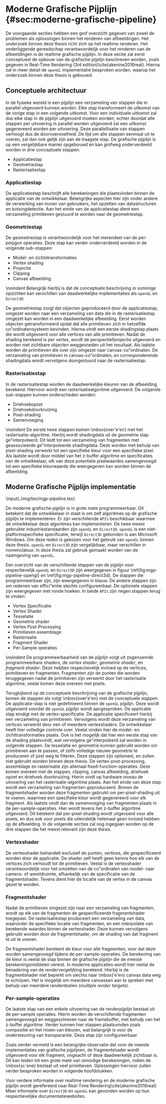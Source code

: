 # Moderne Grafische Pijplijn {#sec:moderne-grafische-pipeline}

De voorgaande secties hebben een grof overzicht gegeven van zowel de problemen
als oplossingen binnen het renderen van afbeeldingen. Het onderzoek binnen deze
thesis richt zich op het realtime renderen. Het onderliggende gereedschap
verantwoordelijk voor het renderen van de afbeeldingen is de realtime grafische
pijplijn. In deze sectie zal eerst conceptueel de opbouw van de grafische 
pijplijn beschreven worden, zoals gegeven in Real-Time Rendering (3rd edition)\cite{akenine2016real}.
Hierna zal in meer detail de `openGL` implementatie 
besproken worden, waarop het onderzoek binnen deze thesis is gebouwd.  

## Conceptuele architectuur

In de fysieke wereld is een pijplijn een verzameling van stappen die in 
parallel uitgevoerd kunnen worden. Elke stap transformeert de uitkomst van de 
vorige stap in een volgende uitkomst. Voor een individuele uitkomst zal dus
elke stap in de pijplijn uitgevoerd moeten worden, echter doordat alle stappen
per uitvoering in parallel worden uitgevoerd zal een uitkomst gegenereerd
worden per uitvoering. Deze parallellisatie van stappen verhoogt dus de doorvoersnelheid.
De tijd om alle stappen eenmaal uit te voeren, zal dan ook gelijk zijn aan
de traagste stap.
De grafische pijplijn is op een vergelijkbare manier opgebouwd en kan grofweg
onderverdeeld worden in drie conceptuele stappen.

* Applicatiestap  
* Geometriestap  
* Rasterisatiestap  

### Applicatiestap

De applicatiestap beschrijft alle berekeningen die plaatsvinden binnen de 
applicatie van de ontwikkelaar. Belangrijke aspecten hier zijn onder andere de 
verwerking van invoer van gebruikers, het opzetten van datastructuren en
botsingdetectie. Aan het einde van de applicatiestap dient een 
verzameling primitieven gestuurd te worden naar de geometriestap.  

### Geometriestap

De geometriestap is verantwoordelijk voor het merendeel van de per-polygon 
operaties. Deze stap kan verder onderverdeeld worden in de volgende sub-stappen: 

* Model- en zichtstransformaties
* Vertex shading
* Projectie
* Clipping
* Canvas afbeelding

\noindent Belangrijk hierbij is dat de conceptuele beschrijving in sommige opzichten 
kan verschillen van daadwerkelijke implementaties als `openGL` en `Direct3D`.  

De geometriestap zorgt dat objecten geproduceerd door de applicatiestap, 
omgezet worden naar een verzameling van data die in de rasterisatiestap omgezet 
kan worden in een daadwerkelijke afbeelding. 
Eerst worden objecten getransformeerd opdat dat alle primitieven zich in 
hetzelfde co\"ordinatensysteem bevinden. 
Hierna vindt een eerste shadingstap plaats die wordt uitgevoerd voor alle
vertices van alle primitieven. Nadat de shading berekend is per vertex, wordt de 
perspectiefprojectie uitgevoerd en worden niet zichtbare objecten 
weggesneden uit het resultaat. Als laatste worden de primitieven die over zijn
omgezet naar canvas-co\"ordinaten. De verzameling van primitieven in canvas-co\"ordinaten, 
en corresponderende shadingdata wordt vervolgens doorgestuurd naar de rasterisatiestap.  

### Rasterisatiestap

In de rasterisatiestap worden de daadwerkelijke kleuren van de afbeelding
berekend. Hiervoor wordt een rasterisatiealgoritme uitgevoerd. 
De volgende sub-stappen kunnen onderscheden worden:

* Driehoekopzet
* Driehoekdoorkruizing
* Pixel-shading
* Samenvoeging

\noindent De eerste twee stappen komen \mbox{over\'e\'en} met het rasterisatie-algoritme. Hierbij 
wordt shadingdata uit de geometrie stap ge\"interpoleerd. Dit leidt tot een verzameling
van fragmenten met geassocieerde ge\"interpoleerde shadingdata. 
Deze worden met behulp van pixel-shading verwerkt tot een specifieke kleur 
voor een specifieke pixel. Als laatste wordt door middel van het z-buffer 
algoritme en specificaties van de ontwikkelaar, elk van deze potentiele pixelwaardes 
samengevoegd tot een specifieke kleurwaarde die weergegeven kan 
worden binnen de afbeelding.

## Moderne Grafische Pijplijn implementatie
  
\input{./img/tex/mgp-pipeline.tex}

De moderne grafische pijplijn is in grote mate programmeerbaar. Dit betekent
dat de ontwikkelaar in staat is om zelf algoritmes op de grafische pijplijn
te implementeren. Er zijn verschillende `APIs` beschikbaar waarmee
de ontwikkelaar deze algoritmes kan implementeren. De twee meest gebruikte 
industriestandaarden zijn `openGL` en `Direct3D`. `openGL` is een niet-platformspecifieke 
specificatie, terwijl `Direct3D` gebonden is aan Microsoft Windows. 
Om deze reden is gekozen voor het gebruik van `openGL` binnen
deze thesis. `openGL` en `Direct3D` zijn vergelijkbaar, maar verschillen 
in nomenclatuur. In deze thesis zal gebruik gemaakt worden van de naamgeving
van `openGL`. 

Een overzicht van de verschillende stappen van de pijplijn voor respectievelijk
`openGL` en `Direct3D` zijn weergegeven in figuur \ref{fig:mgp-pipeline-opengl} en
\ref{fig:mgp-pipeline-direct3d}. De stappen die programmeerbaar zijn, zijn weergegeven
in blauw. De andere stappen zijn om redenen van effici\"entie slechts configureerbaar.
De optionele stappen zijn weergegeven met ronde hoeken. In beide `APIs` zijn negen
stappen terug te vinden:

* Vertex Specificatie
* Vertex Shader
* Tesselatie
* Geometrie shader
* Vertex Post-Processing
* Primitieven assemblage
* Rasterisatie
* Fragment Shader
* Per-Sample operaties

\noindent De programmeerbaarheid van de pijplijn volgt uit zogenoemde programmeerbare shaders, 
de *vertex shader*, *geometrie shader*, en *fragment shader*. Deze hebben 
respectievelijk invloed op de vertices, primitieven en fragmenten. Fragmenten 
zijn de punten die worden teruggegeven nadat de primitieven zijn verwerkt door
het rasterisatie algoritme, veelal komen deze overeen met pixels.  

Terugkijkend op de conceptuele beschrijving van de grafische pijplijn, komen 
de stappen als volgt \mbox{over\'e\'en} met de conceptuele stappen. De applicatie-stap
is niet gedefinieerd binnen de `openGL` pijplijn. Deze wordt uitgevoerd voordat de 
`openGL` pijplijn wordt aangesproken. De applicatie stap eindigt met de vertex-specificatie. 
De applicatie specificeert hierbij een verzameling van primitieven.
Vervolgens wordt deze verzameling van vertices verwerkt door een of meerdere 
vertexshaders. De ontwikkelaar heeft hier volledige controle over.
Veelal vinden hier de model- en zichttransformaties plaats. Ook is het 
mogelijk dat hier een eerste stap van de shading plaatsvindt, wat vervolgens 
ge\"interpoleerd zal worden in volgende stappen. De tesselatie en geometrie 
kunnen gebruikt worden om primitieven aan te passen, of zelfs volledige
nieuwe geometrie te produceren of juist weg te filteren. Deze stappen zijn 
optioneel, en zullen niet gebruikt worden binnen deze thesis. De vertex-post-processing, 
assemblage en rasterisatie zijn allemaal
fixed-function-operaties. Deze komen overeen met de stappen, clipping, canvas
afbeelding, driehoek opzet en driehoek doorkruizing. Hierin vindt op hardware
niveau de uitvoering van het rasterisatie-algoritme plaats. 
Aan het einde van deze stap wordt een verzameling van fragmenten geproduceerd. Binnen de
fragmentshader worden deze fragmenten
gebruikt om per-pixel-shading uit te voeren, waarmee een specifieke kleur
wordt gegenereerd voor elk fragment. Als laatste vindt dan de samenvoeging
van fragmenten plaats in de per-sample-operaties.
Hier wordt tevens het z-buffer algoritme uitgevoerd. Dit betekent dat 
per-pixel-shading wordt uitgevoerd voor alle pixels, en dus ook voor pixels
die uiteindelijk helemaal geen invloed hebben op de afbeelding.
In de volgende secties zal nog ingegaan worden op de drie stappen die het meest relevant zijn
deze thesis.

### Vertexshader

De vertexshader behandelt exclusief de punten, vertices, die gespecificeerd 
worden door de applicatie. De shader zelf heeft geen kennis hoe elk van de 
vertices zich verhoudt tot de primitieven. Veelal is de vertexshader 
verantwoordelijk voor het omzetten van de co\"ordinaten van model- naar camera- of wereldruimte,
afhankelijk van de specificatie van de fragmentshader.
Tevens dient hier de locatie van de vertex in de canvas gezet te worden.

### Fragmentshader 

Nadat de primitieven omgezet zijn naar een verzameling van fragmenten, wordt op 
elk van de fragmenten de gespecificeerde fragmentshader toegepast. De 
rasterisatiestap produceert een verzameling van data, waaronder de specifieke locatie van
fragmenten, en een interpolatie van berekende waardes binnen de vertexshader. Deze
kunnen vervolgens gebruikt worden door de fragmentshader, om de shading van
dat fragment te uit te voeren.  

De fragmentshader berekent de kleur voor alle fragmenten, voor dat deze worden
samengevoegd tijdens de per-sample-operaties. De berekening van de kleur is veelal de stap binnen de
grafische pijplijn die de meeste berekeningsmiddelen vereist. In moderne 
applicaties wordt hier veelal de benadering van de rendervergelijking
berekend. Hierbij is de fragmentshader niet beperkt om slechts naar \mbox{\'e\'en} canvas 
data weg te schrijven. Het is mogelijk om meerdere canvassen aan te spreken met 
behulp van meerdere renderdoelen (*multiple render targets*).

### Per-sample-operaties

De laatste stap van een enkele uitvoering van de renderpijplijn bestaat uit
de per-sample operaties. Hierin worden de verschillende fragmenten samengevoegd
en weggeschreven naar de framebuffer, met behulp van het z-buffer algoritme.
Verder kunnen hier stappen plaatsvinden zoals compositie en het mixen van 
kleuren, wat belangrijk is voor de ondersteuning van transparantie. Deze 
stap zijn configureerbaar.

Zoals eerder vermeld is een belangrijke observatie dat voor de meeste implementaties 
van grafische pijplijnen, de fragmentshader wordt uitgevoerd voor elk fragment, ongeacht of 
deze daadwerkelijk zichtbaar is. 
Dit kan leiden tot een grote mate van onnodige berekeningen, indien de \mbox{sc\`ene}
bestaat uit veel primitieven. Oplossingen hiervoor zullen verder besproken 
worden in volgende hoofdstukken.  

Voor verdere informatie over realtime rendering en de moderne grafische pijplijn
wordt gerefereerd naar Real-Time Rendering\cite{akenine2016real}
Meer informatie over `Direct3D` en `openGL` kan
gevonden worden op hun respectievelijke documentatiewebsites.  
